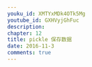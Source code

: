 ```yaml
---
youku_id: XMTYxMDk4OTk5Mg
youtube_id: GXHVyjGhFuc
description: 
chapter: 12
title: pickle 保存数据
date: 2016-11-3
comments: true
---
```


